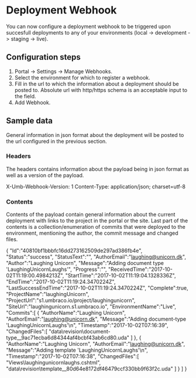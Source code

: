 # Deployment Webhook
You can now configure a deployment webhook to be triggered upon succesfull deployments to any of your environments (local -> development -> staging -> live).

## Configuration steps

1. Portal -> Settings -> Manage Webhooks.
2. Select the environment for which to register a webhook.
3. Fill in the url to which the information about a deployment should be posted to. Absolute url with http/https schema is an acceptable input to the field.
3. Add Webhook.

## Sample data
General information in json format about the deployment will be posted to the url configured in the previous section.

### Headers
The headers contains information about the payload being in json format as well as a version of the payload.

X-Umb-Webhook-Version: 1
Content-Type: application/json; charset=utf-8

### Contents
Contents of the payload contain general information about the current deployment with links to the project in the portal or the site.
Last part of the contents is a collection/enumeration of commits that were deployed to the environment, mentioning the author, the commit message and changed files. 

{
   "Id":"40810bf1bbbfc16dd273162509de297ad386fb4e",
   "Status":"success",
   "StatusText":"",
   "AuthorEmail":"laughing@unicorn.dk",
   "Author":"Laughing Unicorn",
   "Message":"Adding document type 'LaughingUnicornLaughs'",
   "Progress":"",
   "ReceivedTime":"2017-10-02T11:19:00.4984213Z",
   "StartTime":"2017-10-02T11:19:04.1328336Z",
   "EndTime":"2017-10-02T11:19:24.3470224Z",
   "LastSuccessEndTime":"2017-10-02T11:19:24.3470224Z",
   "Complete":true,
   "ProjectName":"laughingUnicorn",
   "ProjectUrl":"s1.umbraco.io/project/laughingunicorn",
   "SiteUrl":"laughingunicorn.s1.umbraco.io",
   "EnvironmentName":"Live",
   "Commits":[
      {
         "AuthorName":"Laughing Unicorn",
         "AuthorEmail":"laughing@unicorn.dk",
         "Message":"Adding document-type 'LaughingUnicornLaughs'\n",
         "Timestamp":"2017-10-02T07:16:39",
         "ChangedFiles":[
            "data\\revision\\document-type__9ac71ecba6d84344af4bcbf43ab6cd80.uda"
         ]
      },
      {
         "AuthorName":"Laughing Unicorn",
         "AuthorEmail":"laughing@unicorn.dk",
         "Message":"Adding template 'LaughingUnicornLaughs'\n",
         "Timestamp":"2017-10-02T07:16:38",
         "ChangedFiles":[
            "Views\\laughingunicornlaughs.cshtml",
            "data\\revision\\template__80d64e8172df46479ccf330bb9f63f2c.uda"
         ]
      }
   ]
}


